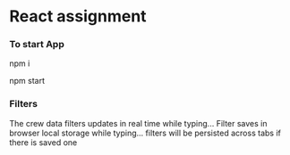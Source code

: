 # React assignment

### To start App
npm i

npm start

### Filters
The crew data filters updates in real time while typing...
Filter saves in browser local storage while typing...
filters will be persisted across tabs if there is saved one
